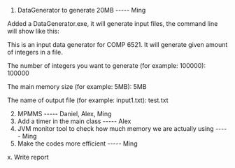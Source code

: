 1. DataGenerator to generate 20MB ----- Ming

Added a DataGenerator.exe, it will generate input files, the command line will show like this:

This is an input data generator for COMP 6521. It will generate given amount of integers in a file.


The number of integers you want to generate (for example: 100000): 100000

The main memory size (for example: 5MB): 5MB

The name of output file (for example: input1.txt): test.txt


2. MPMMS ----- Daniel, Alex, Ming
3. Add a timer in the main class ----- Alex
4. JVM monitor tool to check how much memory we are actually using ----- Ming
5. Make the codes more efficient ----- Ming





x. Write report